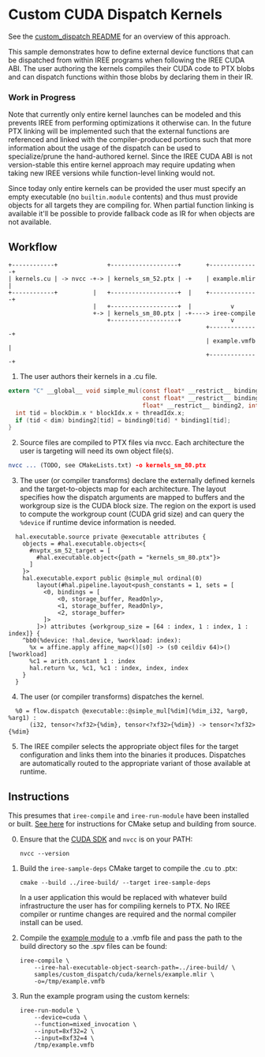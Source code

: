 # Custom CUDA Dispatch Kernels

See the [custom_dispatch README](/samples/custom_dispatch/README.md) for an
overview of this approach.

This sample demonstrates how to define external device functions that can be
dispatched from within IREE programs when following the IREE CUDA ABI. The user
authoring the kernels compiles their CUDA code to PTX blobs and can dispatch
functions within those blobs by declaring them in their IR.

### Work in Progress

Note that currently only entire kernel launches can be modeled and this prevents
IREE from performing optimizations it otherwise can. In the future PTX linking
will be implemented such that the external functions are referenced and linked
with the compiler-produced portions such that more information about the usage
of the dispatch can be used to specialize/prune the hand-authored kernel. Since
the IREE CUDA ABI is not version-stable this entire kernel approach may require
updating when taking new IREE versions while function-level linking would not.

Since today only entire kernels can be provided the user must specify an empty
executable (no `builtin.module` contents) and thus must provide objects for
all targets they are compiling for. When partial function linking is available
it'll be possible to provide fallback code as IR for when objects are not
available.

## Workflow

```
+------------+              +-------------------+       +--------------+
| kernels.cu | -> nvcc -+-> | kernels_sm_52.ptx | -+    | example.mlir |
+------------+          |   +-------------------+  |    +--------------+
                        |   +-------------------+  |           v
                        +-> | kernels_sm_80.ptx | -+----> iree-compile
                            +-------------------+              v
                                                        +--------------+
                                                        | example.vmfb |
                                                        +--------------+
```

1. The user authors their kernels in a .cu file.

```c
extern "C" __global__ void simple_mul(const float* __restrict__ binding0,
                                      const float* __restrict__ binding1,
                                      float* __restrict__ binding2, int dim) {
  int tid = blockDim.x * blockIdx.x + threadIdx.x;
  if (tid < dim) binding2[tid] = binding0[tid] * binding1[tid];
}
```

2. Source files are compiled to PTX files via nvcc. Each architecture the user
   is targeting will need its own object file(s).

```cmake
nvcc ... (TODO, see CMakeLists.txt) -o kernels_sm_80.ptx
```

3. The user (or compiler transforms) declare the externally defined kernels and
   the target-to-objects map for each architecture. The layout specifies how
   the dispatch arguments are mapped to buffers and the workgroup size is the
   CUDA block size. The region on the export is used to compute the workgroup
   count (CUDA grid size) and can query the `%device` if runtime device
   information is needed.

```mlir
  hal.executable.source private @executable attributes {
    objects = #hal.executable.objects<{
      #nvptx_sm_52_target = [
        #hal.executable.object<{path = "kernels_sm_80.ptx"}>
      ]
    }>
    hal.executable.export public @simple_mul ordinal(0)
        layout(#hal.pipeline.layout<push_constants = 1, sets = [
          <0, bindings = [
              <0, storage_buffer, ReadOnly>,
              <1, storage_buffer, ReadOnly>,
              <2, storage_buffer>
          ]>
        ]>) attributes {workgroup_size = [64 : index, 1 : index, 1 : index]} {
    ^bb0(%device: !hal.device, %workload: index):
      %x = affine.apply affine_map<()[s0] -> (s0 ceildiv 64)>()[%workload]
      %c1 = arith.constant 1 : index
      hal.return %x, %c1, %c1 : index, index, index
    }
  }
```

4. The user (or compiler transforms) dispatches the kernel.

```mlir
  %0 = flow.dispatch @executable::@simple_mul[%dim](%dim_i32, %arg0, %arg1) :
      (i32, tensor<?xf32>{%dim}, tensor<?xf32>{%dim}) -> tensor<?xf32>{%dim}
```

5. The IREE compiler selects the appropriate object files for the target
   configuration and links them into the binaries it produces. Dispatches are
   automatically routed to the appropriate variant of those available at
   runtime.

## Instructions

This presumes that `iree-compile` and `iree-run-module` have been installed or
built. [See here](https://openxla.github.io/iree/building-from-source/getting-started/)
for instructions for CMake setup and building from source.

0. Ensure that the [CUDA SDK](https://developer.nvidia.com/cuda-downloads) and `nvcc` is on your PATH:

    ```
    nvcc --version
    ```

1. Build the `iree-sample-deps` CMake target to compile the .cu to .ptx:

    ```
    cmake --build ../iree-build/ --target iree-sample-deps
    ```

    In a user application this would be replaced with whatever build
    infrastructure the user has for compiling kernels to PTX. No IREE
    compiler or runtime changes are required and the normal compiler install can
    be used.

2. Compile the [example module](./example.mlir) to a .vmfb file and pass the
   path to the build directory so the .spv files can be found:

    ```
    iree-compile \
        --iree-hal-executable-object-search-path=../iree-build/ \
        samples/custom_dispatch/cuda/kernels/example.mlir \
        -o=/tmp/example.vmfb
    ```

3. Run the example program using the custom kernels:

    ```
    iree-run-module \
        --device=cuda \
        --function=mixed_invocation \
        --input=8xf32=2 \
        --input=8xf32=4 \
        /tmp/example.vmfb
    ```
